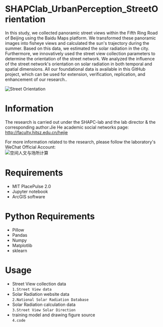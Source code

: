 # SHAPClab_UrbanPerception_StreetOrientation
In this study, we collected panoramic street views within the Fifth Ring Road of Beijing using the Baidu Maps platform. We transformed these panoramic images into fisheye views and calculated the sun's trajectory during the summer. Based on this data, we estimated the solar radiation in the city. Furthermore, we innovatively used the street view collection parameters to determine the orientation of the street network. We analyzed the influence of the street network's orientation on solar radiation in both temporal and spatial dimensions. All our foundational data is available in this GitHub project, which can be used for extension, verification, replication, and enhancement of our research..

![Street Orientation](http://m.qpic.cn/psc?/V51wK6B50SnpHF0Ql90V120XkX2YMvAu/bqQfVz5yrrGYSXMvKr.cqY9FjcrXcbg4KTbsl4BxrKKvZKvjrO2EhlsnmAnWADaeUYh3ODiGKp6Jqt5VPhsYEDpi8ak0CJ59pajKZaoVk6g!/b&bo=GgXWBRoF1gUBJwA!&rf=viewer_4&t=5 "Street Orientation")
# Information
The research is carried out under the SHAPC-lab and the lab director & the corresponding author:Jie He academic social networks page:<br>
http://faculty.hitsz.edu.cn/hejie

For more information related to the research, please follow the laboratory's WeChat Official Account:<br>
![空间人文与场所计算](http://photogz.photo.store.qq.com/psc?/V51wK6B50SnpHF0Ql90V120XkX2YMvAu/bqQfVz5yrrGYSXMvKr.cqaGvn*U8.XtKGUKoCXp2T7*rr64Fh949noTXvtqynumAfdG91L2EpB0ozp5TDQDefp4ivWRqPAlBcUTccYj7QHE!/b&bo=lgGcAZYBnAEBByA!&rf=viewer_4 "空间人文与场所计算")
# Requirements
- MIT PlacePulse 2.0
- Jupyter notebook
- ArcGIS software
# Python Requirements
- Pillow
- Pandas
- Numpy
- Matplotlib
- sklearn
# Usage
- Street View collection data<br>
`1.Street View data`<br>
- Solar Radiation website data<br>
`2.National Solar Radiation Database`<br>
- Solar Radiation calculation data<br>
`3.Street View Solar Direction`<br>
- training model and drawing figure source<br>
`4.code`<br>
